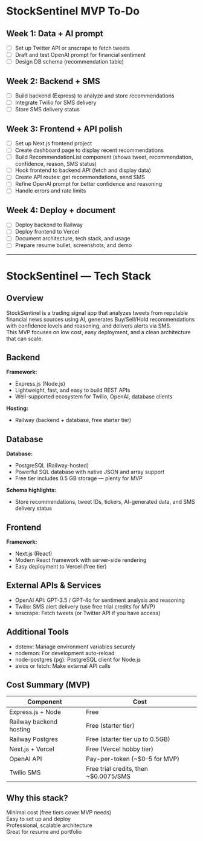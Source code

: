 # StockSentinel MVP To-Do

## Week 1: Data + AI prompt

- [ ] Set up Twitter API or snscrape to fetch tweets
- [ ] Draft and test OpenAI prompt for financial sentiment
- [ ] Design DB schema (recommendation table)

## Week 2: Backend + SMS

- [ ] Build backend (Express) to analyze and store recommendations
- [ ] Integrate Twilio for SMS delivery
- [ ] Store SMS delivery status

## Week 3: Frontend + API polish

- [ ] Set up Next.js frontend project
- [ ] Create dashboard page to display recent recommendations
- [ ] Build RecommendationList component (shows tweet, recommendation, confidence, reason, SMS status)
- [ ] Hook frontend to backend API (fetch and display data)
- [ ] Create API routes: get recommendations, send SMS
- [ ] Refine OpenAI prompt for better confidence and reasoning
- [ ] Handle errors and rate limits

## Week 4: Deploy + document

- [ ] Deploy backend to Railway
- [ ] Deploy frontend to Vercel
- [ ] Document architecture, tech stack, and usage
- [ ] Prepare resume bullet, screenshots, and demo

---

# StockSentinel — Tech Stack

## Overview

StockSentinel is a trading signal app that analyzes tweets from reputable financial news sources using AI, generates Buy/Sell/Hold recommendations with confidence levels and reasoning, and delivers alerts via SMS.  
This MVP focuses on low cost, easy deployment, and a clean architecture that can scale.

## Backend

**Framework:**

- Express.js (Node.js)
- Lightweight, fast, and easy to build REST APIs
- Well-supported ecosystem for Twilio, OpenAI, database clients

**Hosting:**

- Railway (backend + database, free starter tier)

## Database

**Database:**

- PostgreSQL (Railway-hosted)
- Powerful SQL database with native JSON and array support
- Free tier includes 0.5 GB storage — plenty for MVP

**Schema highlights:**

- Store recommendations, tweet IDs, tickers, AI-generated data, and SMS delivery status

## Frontend

**Framework:**

- Next.js (React)
- Modern React framework with server-side rendering
- Easy deployment to Vercel (free tier)

## External APIs & Services

- OpenAI API: GPT-3.5 / GPT-4o for sentiment analysis and reasoning
- Twilio: SMS alert delivery (use free trial credits for MVP)
- snscrape: Fetch tweets (or Twitter API if you have access)

## Additional Tools

- dotenv: Manage environment variables securely
- nodemon: For development auto-reload
- node-postgres (pg): PostgreSQL client for Node.js
- axios or fetch: Make external API calls

## Cost Summary (MVP)

| Component               | Cost                                  |
| ----------------------- | ------------------------------------- |
| Express.js + Node       | Free                                  |
| Railway backend hosting | Free (starter tier)                   |
| Railway Postgres        | Free (starter tier up to 0.5GB)       |
| Next.js + Vercel        | Free (Vercel hobby tier)              |
| OpenAI API              | Pay-per-token (~$0–5 for MVP)         |
| Twilio SMS              | Free trial credits, then ~$0.0075/SMS |

## Why this stack?

Minimal cost (free tiers cover MVP needs)  
Easy to set up and deploy  
Professional, scalable architecture  
Great for resume and portfolio
